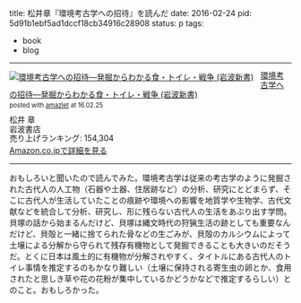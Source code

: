 title: 松井章『環境考古学への招待』を読んだ
date: 2016-02-24
pid: 5d91b1ebf5ad1dccf18cb34916c28908
status: p
tags:
- book
- blog
---

<div class="amazlet-box" style="margin-bottom:0px;"><div class="amazlet-image" style="float:left;margin:0px 12px 1px 0px;"><a href="http://www.amazon.co.jp/exec/obidos/ASIN/4004309301/dotimpact-22/ref=nosim/" name="amazletlink" target="_blank"><img src="http://ecx.images-amazon.com/images/I/41ZD9JWJRCL._SL160_.jpg" alt="環境考古学への招待―発掘からわかる食・トイレ・戦争 (岩波新書)" style="border: none;" /></a></div><div class="amazlet-info" style="line-height:120%; margin-bottom: 10px"><div class="amazlet-name" style="margin-bottom:10px;line-height:120%"><a href="http://www.amazon.co.jp/exec/obidos/ASIN/4004309301/dotimpact-22/ref=nosim/" name="amazletlink" target="_blank">環境考古学への招待―発掘からわかる食・トイレ・戦争 (岩波新書)</a><div class="amazlet-powered-date" style="font-size:80%;margin-top:5px;line-height:120%">posted with <a href="http://www.amazlet.com/" title="amazlet" target="_blank">amazlet</a> at 16.02.25</div></div><div class="amazlet-detail">松井 章 <br />岩波書店 <br />売り上げランキング: 154,304<br /></div><div class="amazlet-sub-info" style="float: left;"><div class="amazlet-link" style="margin-top: 5px"><a href="http://www.amazon.co.jp/exec/obidos/ASIN/4004309301/dotimpact-22/ref=nosim/" name="amazletlink" target="_blank">Amazon.co.jpで詳細を見る</a></div></div></div><div class="amazlet-footer" style="clear: left"></div></div>

---- 

おもしろいと聞いたので読んでみた。環境考古学は従来の考古学のように発掘された古代人の人工物（石器や土器、住居跡など）の分析、研究にとどまらず、そこに古代人が生活していたことの痕跡や環境への影響を地質学や生物学、古代文献などを統合して分析、研究し、形に残らない古代人の生活をあぶり出す学問。貝塚の話から始まるんだけど、貝塚は縄文時代の狩猟生活の跡としても重要なんだけど、貝殻と一緒に捨てられた骨などの生ごみが、貝殻のカルシウムによって土壌による分解から守られて残存有機物として発掘できることも大きいのだそうだ。とくに日本は風土的に有機物が分解されやすく、タイトルにある古代人のトイレ事情を推定するのもかなり難しい（土壌に保持される寄生虫の卵とか、食用されたと思しき草や花の花粉が集中しているかどうかなどで推定するらしい）とのこと。おもしろかった。